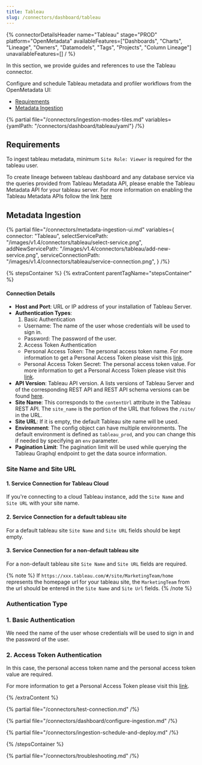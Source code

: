 ```yaml
---
title: Tableau
slug: /connectors/dashboard/tableau
---
```


{% connectorDetailsHeader
name="Tableau"
stage="PROD"
platform="OpenMetadata"
availableFeatures=["Dashboards", "Charts", "Lineage", "Owners", "Datamodels", "Tags", "Projects", "Column Lineage"]
unavailableFeatures=[]
/ %}


In this section, we provide guides and references to use the Tableau connector.

Configure and schedule Tableau metadata and profiler workflows from the OpenMetadata UI:

- [Requirements](#requirements)
- [Metadata Ingestion](#metadata-ingestion)

{% partial file="/connectors/ingestion-modes-tiles.md" variables={yamlPath: "/connectors/dashboard/tableau/yaml"} /%}

## Requirements

To ingest tableau metadata, minimum `Site Role: Viewer` is required for the tableau user.

To create lineage between tableau dashboard and any database service via the queries provided from Tableau Metadata API, please enable the Tableau Metadata API for your tableau server.
For more information on enabling the Tableau Metadata APIs follow the link [here](https://help.tableau.com/current/api/metadata_api/en-us/docs/meta_api_start.html)

## Metadata Ingestion

{% partial 
  file="/connectors/metadata-ingestion-ui.md" 
  variables={
    connector: "Tableau", 
    selectServicePath: "/images/v1.4/connectors/tableau/select-service.png",
    addNewServicePath: "/images/v1.4/connectors/tableau/add-new-service.png",
    serviceConnectionPath: "/images/v1.4/connectors/tableau/service-connection.png",
} 
/%}

{% stepsContainer %}
{% extraContent parentTagName="stepsContainer" %}

#### Connection Details

- **Host and Port**: URL or IP address of your installation of Tableau Server.
- **Authentication Types**:
    1. Basic Authentication
    - Username: The name of the user whose credentials will be used to sign in.
    - Password: The password of the user.
    2. Access Token Authentication
    - Personal Access Token: The personal access token name. For more information to get a Personal Access Token please visit this [link](https://help.tableau.com/current/server/en-us/security_personal_access_tokens.htm).
    - Personal Access Token Secret: The personal access token value. For more information to get a Personal Access Token please visit this [link](https://help.tableau.com/current/server/en-us/security_personal_access_tokens.htm).
- **API Version**: Tableau API version. A lists versions of Tableau Server and of the corresponding REST API and REST API schema versions can be found [here](https://help.tableau.com/current/api/rest_api/en-us/REST/rest_api_concepts_versions.htm).
- **Site Name**: This corresponds to the `contentUrl` attribute in the Tableau REST API. The `site_name` is the portion of the URL that follows the `/site/` in the URL.
- **Site URL**: If it is empty, the default Tableau site name will be used.
- **Environment**: The config object can have multiple environments. The default environment is defined as `tableau_prod`, and you can change this if needed by specifying an `env` parameter.
- **Pagination Limit**: The pagination limit will be used while querying the Tableau Graphql endpoint to get the data source information.

### Site Name and Site URL

#### 1. Service Connection for Tableau Cloud

If you're connecting to a cloud Tableau instance, add the `Site Name` and `Site URL` with your site name.

#### 2. Service Connection for a default tableau site

For a default tableau site `Site Name` and `Site URL` fields should be kept empty.

#### 3. Service Connection for a non-default tableau site

For a non-default tableau site `Site Name` and `Site URL` fields are required.

{% note %}
If `https://xxx.tableau.com/#/site/MarketingTeam/home` represents the homepage url for your tableau site, the `MarketingTeam` from the url should be entered in the `Site Name` and `Site Url` fields.
{% /note %}

### Authentication Type

### 1. Basic Authentication

We need the name of the user whose credentials will be used to sign in and the password of the user.

### 2. Access Token Authentication

In this case, the personal access token name and the personal access token value are required.

For more information to get a Personal Access Token please visit this [link](https://help.tableau.com/current/server/en-us/security_personal_access_tokens.htm).


{% /extraContent %}

{% partial file="/connectors/test-connection.md" /%}

{% partial file="/connectors/dashboard/configure-ingestion.md" /%}

{% partial file="/connectors/ingestion-schedule-and-deploy.md" /%}

{% /stepsContainer %}

{% partial file="/connectors/troubleshooting.md" /%}
